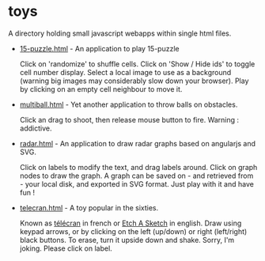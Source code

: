 # toys

A directory holding small javascript webapps within single html files.

* [15-puzzle.html](http://dmolinarius.github.io/toys/15-puzzle.html) - An application to play 15-puzzle

  Click on 'randomize' to shuffle cells.
  Click on 'Show / Hide ids' to toggle cell number display.
  Select a local image to use as a background (warning big images may considerably slow down your browser).
  Play by clicking on an empty cell neighbour to move it.

* [multiball.html](http://dmolinarius.github.io/toys/multiball.html) - Yet another application to throw balls on obstacles.

  Click an drag to shoot, then release mouse button to fire. Warning : addictive.

* [radar.html](http://dmolinarius.github.io/toys/radar.html) - An application to draw radar graphs based on angularjs and SVG.

  Click on labels to modify the text, and drag labels around.
  Click on graph nodes to draw the graph.
  A graph can be saved on - and retrieved from - your local disk,
  and exported in SVG format.
  Just play with it and have fun !
  
* [telecran.html](http://dmolinarius.github.io/toys/telecran.html) - A toy popular in the sixties.

  Known as [télécran](https://fr.wikipedia.org/wiki/%C3%89cran_magique) in french or [Etch A Sketch](https://en.wikipedia.org/wiki/Etch_A_Sketch) in english.
  Draw using keypad arrows, or by clicking on the left (up/down) or right (left/right) black buttons.
  To erase, turn it upside down and shake. Sorry, I'm joking. Please click on label.
